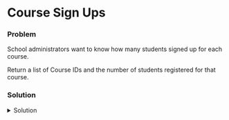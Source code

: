 # Course Sign Ups

### Problem
School administrators want to know how many students signed up for each course.

Return a list of Course IDs and the number of students registered for that course.

### Solution
<details>
  <summary>Solution</summary>

  ```SQL
select courseid, count(*) from courseregistration
group by courseid
  ```
  
</details>